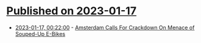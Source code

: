 # [Published on 2023-01-17](index.md)

* [2023-01-17, 00:22:00](https://tech.slashdot.org/story/23/01/16/2257249/amsterdam-calls-for-crackdown-on-menace-of-souped-up-e-bikes?utm_source=rss1.0mainlinkanon&utm_medium=feed) - [Amsterdam Calls For Crackdown On Menace of Souped-Up E-Bikes](https://tech.slashdot.org/story/23/01/16/2257249/amsterdam-calls-for-crackdown-on-menace-of-souped-up-e-bikes?utm_source=rss1.0mainlinkanon&utm_medium=feed)
